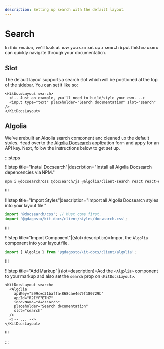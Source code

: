 ```yaml
---
description: Setting up search with the default layout.
---
```


# Search

In this section, we'll look at how you can set up a search input field so users can quickly navigate
through your documentation.

## Slot

The default layout supports a search slot which will be positioned at the top of the sidebar. You
can set it like so:

```svelte
<KitDocsLayout search>
  <!-- Just an example, you'll need to build/style your own. -->
  <input type="text" placeholder="Search documentation" slot="search" />
</KitDocsLayout>
```

## Algolia

We've prebuilt an Algolia search component and cleaned up the default styles. Head over to
the [Algolia Docsearch](https://docsearch.algolia.com/apply) application form and apply for
an API key. Next, follow the instructions below to get set up.

:::steps

!!!step title="Install Docsearch"|description="Install all Algolia Docsearch dependencies via NPM."

```bash copy
npm i @docsearch/css @docsearch/js @algolia/client-search react react-dom @types/react -D
```

!!!

!!!step title="Import Styles"|description="Import all Algolia Docsearch styles into your layout file."

```js title=routes/docs/__layout.svelte|copy
import '@docsearch/css'; // Must come first.
import '@gdagosto/kit-docs/client/styles/docsearch.css';
```

!!!

!!!step title="Import Component"|(slot=description)=Import the `Algolia` component into your layout file.

```js title=routes/docs/__layout.svelte|copy
import { Algolia } from '@gdagosto/kit-docs/client/algolia';
```

!!!

!!!step title="Add Markup"|(slot=description)=Add the `<Algolia>` component to your markup and also set the `search` prop on `<KitDocsLayout>`.

```svelte title=routes/docs/__layout.svelte|copyHighlight{2-8}
<KitDocsLayout search>
  <Algolia
    apiKey="599cec31baffa4868cae4e79f180729b"
    appId="R2IYF7ETH7"
    indexName="docsearch"
    placeholder="Search documentation"
    slot="search"
  />
  <!-- ... -->
</KitDocsLayout>
```

!!!

:::
